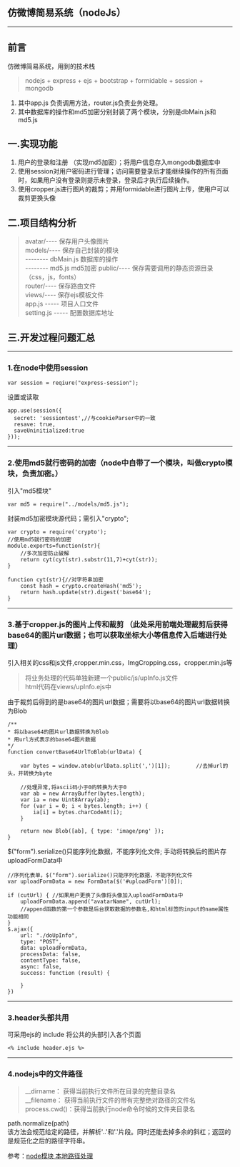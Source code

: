 ## 仿微博简易系统（nodeJs）
---

## 前言
仿微博简易系统，用到的技术栈
> nodejs + express + ejs + bootstrap + formidable + session + mongodb
1. 其中app.js 负责调用方法，router.js负责业务处理。
2. 其中数据库的操作和md5加密分别封装了两个模块，分别是dbMain.js和md5.js

## 一.实现功能
1. 用户的登录和注册 （实现md5加密）；将用户信息存入mongodb数据库中
2. 使用session对用户密码进行管理；访问需要登录后才能继续操作的所有页面时，如果用户没有登录则提示未登录，登录后才执行后续操作。
3. 使用cropper.js进行图片的裁剪；并用formidable进行图片上传，使用户可以裁剪更换头像

## 二.项目结构分析
> avatar/---- 保存用户头像图片   
  models/---- 保存自己封装的模块   
  -------- dbMain.js  数据库的操作    
  -------- md5.js md5加密
  public/---- 保存需要调用的静态资源目录（css，js，fonts）    
  router/---- 保存路由文件    
  views/----  保存ejs模板文件    
  app.js ----- 项目人口文件    
  setting.js ----- 配置数据库地址

## 三.开发过程问题汇总
---
### 1.在node中使用session   
  ```
  var session = reqiure("express-session");
  ```
  设置或读取
  ```
  app.use(session({
    secret: 'sessiontest',//与cookieParser中的一致
    resave: true,
    saveUninitialized:true
  }));
  ```
---
### 2.使用md5就行密码的加密（node中自带了一个模块，叫做crypto模块，负责加密。）

引入"md5模块"
```
var md5 = require("../models/md5.js");
```
封装md5加密模块源代码；需引入"crypto";
```
var crypto = require('crypto');
//使用md5就行密码的加密
module.exports=function(str){
    //多次加密防止破解
    return cyt(cyt(str).substr(11,7)+cyt(str));
}

function cyt(str){//对字符串加密
    const hash = crypto.createHash('md5');
    return hash.update(str).digest('base64');
}
```
---
### 3.基于cropper.js的图片上传和裁剪 （此处采用前端处理裁剪后获得base64的图片url数据；也可以获取坐标大小等信息传入后端进行处理）
引入相关的css和js文件,cropper.min.css，ImgCropping.css，cropper.min.js等
> 将业务处理的代码单独新建一个public/js/upInfo.js文件   
  html代码在views/upInfo.ejs中

由于裁剪后得到的是base64的图片url数据；需要将以base64的图片url数据转换为Blob
```
/**
* 将以base64的图片url数据转换为Blob
* 用url方式表示的base64图片数据
*/
function convertBase64UrlToBlob(urlData) {

    var bytes = window.atob(urlData.split(',')[1]);        //去掉url的头，并转换为byte

    //处理异常,将ascii码小于0的转换为大于0
    var ab = new ArrayBuffer(bytes.length);
    var ia = new Uint8Array(ab);
    for (var i = 0; i < bytes.length; i++) {
        ia[i] = bytes.charCodeAt(i);
    }

    return new Blob([ab], { type: 'image/png' });
}
```

$("form").serialize()只能序列化数据，不能序列化文件; 手动将转换后的图片存uploadFormData中
```
//序列化表单，$("form").serialize()只能序列化数据，不能序列化文件
var uploadFormData = new FormData($('#uploadForm')[0]);

if (cutUrl) { //如果用户更换了头像将头像加入uploadFormData中
    uploadFormData.append("avatarName", cutUrl);  
    //append函数的第一个参数是后台获取数据的参数名,和html标签的input的name属性功能相同
}
$.ajax({
    url: "./doUpInfo",
    type: "POST",
    data: uploadFormData,
    processData: false,
    contentType: false,
    async: false,
    success: function (result) {

    }
})
```

----

### 3.header头部共用
可采用ejs的 include 将公共的头部引入各个页面
```
<% include header.ejs %>
```

----
### 4.nodejs中的文件路径
> __dirname： 获得当前执行文件所在目录的完整目录名    
__filename： 获得当前执行文件的带有完整绝对路径的文件名    
process.cwd()：获得当前执行node命令时候的文件夹目录名

path.normalize(path)    
该方法会规范给定的路径，并解析'..'和'.'片段。同时还能去掉多余的斜杠；返回的是规范化之后的路径字符串。

参考：[node模块 本地路径处理](https://www.jianshu.com/p/8885485ca633)
